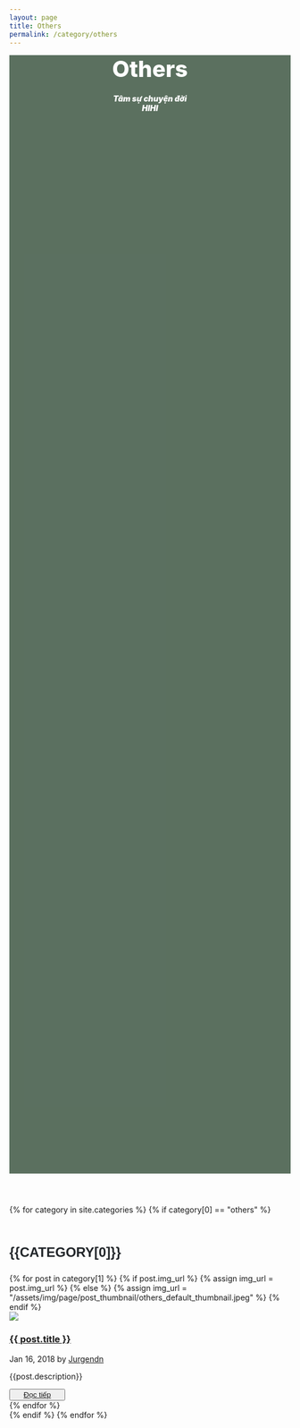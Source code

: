 ```yaml
---
layout: page
title: Others
permalink: /category/others
---
```


<main class="page blog-post-list">
    <section class="clean-block clean-blog-list dark">
        <div class="container">
            <header style="
          background-image: url('/assets/img/page/page_background/others_backgr.jpg');
          background-size: cover;background-position: bottom;background-attachment: fixed;background-repeat: no-repeat;height: 50vh;margin-top: 0px;
        ">
                <div class="d-flex flex-column justify-content-center justify-content-lg-center align-items-lg-center block-heading" style="background-size: cover;background-position: center;background-color: rgba(0,33,7,0.64);margin-top: 0px;height: 50vh;">
                    <h2 class="text-uppercase text-info" style="
              margin-bottom: 20px;
              margin-top: 15px;
              color: rgb(255, 255, 255);
              font-weight: 800;
              font-size: 40px;
            ">
                        Others
                    </h2>
                    <p class="text-center" style="
              margin-bottom: 65px;
              color: rgb(255, 255, 255);
              font-weight: 900;
              font-style: italic;
            ">
                        Tâm sự chuyện đời<br />HIHI
                    </p>
                </div>
            </header>
            {% for category in site.categories %}
            {% if category[0] == "others" %}
      <h3 style="margin:50px 0px 20px 0px; 
                text-transform: uppercase;
                font-family: Montserrat, sans-serif;
                font-size: 1.5rem;
                font-weight: 700;
                line-height: 1.5;
                color: #212529;
                text-align: left;"
      >{{category[0]}}</h3>
      <div class="block-content">
        {% for post in category[1] %}
            {% if post.img_url %}
                {% assign img_url = post.img_url %}
            {% else %}
                {% assign img_url = "/assets/img/page/post_thumbnail/others_default_thumbnail.jpeg" %}
            {% endif %}
            <div class="clean-blog-post">
                <div class="row">
                    <div class="col-lg-5 d-flex flex-column justify-content-xl-center align-items-xl-center">
                        <img class="rounded img-fluid" src="{{img_url}}" style="
                    background-position: center;
                    background-size: auto;
                    max-height: 170px;
                  " />
                    </div>
                    <div class="col-lg-7 d-flex flex-column justify-content-xl-center">
                        <h3><a class="list-group-item list-group-item-action"
                                href="{{ post.url | relative_url }}">{{ post.title }}</a></h3>
                        <div class="info">
                            <span class="text-muted">Jan 16, 2018 by&nbsp;<a href="#">Jurgendn</a></span>
                        </div>
                        <p>{{post.description}}</p>
                        <button class="btn btn-outline-primary btn-sm" type="button" style="width: 100px;"><a
                                href="{{ post.url | relative_url }}">
                                Đọc tiếp</a>
                        </button>
                    </div>
                </div>
            </div>
            {% endfor %}
        </div>
        {% endif %}
      {% endfor %}
        </div>
    </section>
</main>